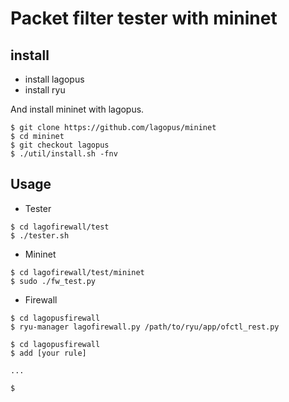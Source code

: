 # Packet filter tester with mininet

## install

- install lagopus
- install ryu

And install mininet with lagopus.

```
$ git clone https://github.com/lagopus/mininet
$ cd mininet
$ git checkout lagopus
$ ./util/install.sh -fnv
```

## Usage

- Tester

```
$ cd lagofirewall/test
$ ./tester.sh
```

- Mininet

```
$ cd lagofirewall/test/mininet
$ sudo ./fw_test.py
```

- Firewall

```
$ cd lagopusfirewall
$ ryu-manager lagofirewall.py /path/to/ryu/app/ofctl_rest.py
```

```
$ cd lagopusfirewall
$ add [your rule]

...

$ 
```

